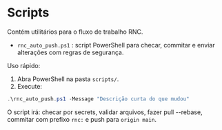 # Scripts

Contém utilitários para o fluxo de trabalho RNC.

- `rnc_auto_push.ps1` : script PowerShell para checar, commitar e enviar alterações com regras de segurança.

Uso rápido:

1. Abra PowerShell na pasta `scripts/`.
2. Execute:

```powershell
.\rnc_auto_push.ps1 -Message "Descrição curta do que mudou"
```

O script irá: checar por secrets, validar arquivos, fazer pull --rebase, commitar com prefixo `rnc:` e push para `origin main`.
